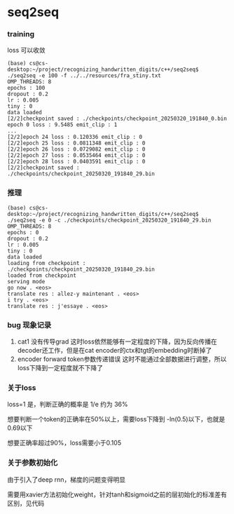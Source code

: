 # seq2seq

### training
loss 可以收敛
```
(base) cs@cs-desktop:~/project/recognizing_handwritten_digits/c++/seq2seq$ ./seq2seq -e 100 -f ../../resources/fra_stiny.txt
OMP_THREADS: 8
epochs : 100
dropout : 0.2
lr : 0.005
tiny : 0
data loaded
[2/2]checkpoint saved : ./checkpoints/checkpoint_20250320_191840_0.bin
epoch 0 loss : 9.5485 emit_clip : 1
...
[2/2]epoch 24 loss : 0.120336 emit_clip : 0
[2/2]epoch 25 loss : 0.0811348 emit_clip : 0
[2/2]epoch 26 loss : 0.0729082 emit_clip : 0
[2/2]epoch 27 loss : 0.0535464 emit_clip : 0
[2/2]epoch 28 loss : 0.0403591 emit_clip : 0
[2/2]checkpoint saved : ./checkpoints/checkpoint_20250320_191840_29.bin
```

### 推理
```
(base) cs@cs-desktop:~/project/recognizing_handwritten_digits/c++/seq2seq$ ./seq2seq -e 0 -c ./checkpoints/checkpoint_20250320_191840_29.bin
OMP_THREADS: 8
epochs : 0
dropout : 0.2
lr : 0.005
tiny : 0
data loaded
loading from checkpoint : ./checkpoints/checkpoint_20250320_191840_29.bin
loaded from checkpoint
serving mode
go now . <eos>
translate res : allez-y maintenant . <eos>
i try . <eos>
translate res : j'essaye . <eos>
```

### bug 现象记录
1. cat1 没有传导grad
    这时loss依然能够有一定程度的下降，因为反向传播在decoder还工作，但是在cat encoder的ctx和tgt的embedding时断掉了
2. encoder forward token参数传递错误
    这时不能通过全部数据进行调整，所以loss下降到一定程度就不下降了

### 关于loss

loss=1 是，判断正确的概率是 1/e 约为 36%

想要判断一个token的正确率在50%以上，需要loss下降到 -ln(0.5)以下，也就是0.69以下

想要正确率超过90%，loss需要小于0.105

### 关于参数初始化

由于引入了deep rnn，梯度的问题变得明显

需要用xavier方法初始化weight，针对tanh和sigmoid之前的层初始化的标准差有区别，见代码